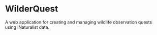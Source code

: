 # WilderQuest

A web application for creating and managing wildlife observation quests using iNaturalist data.
